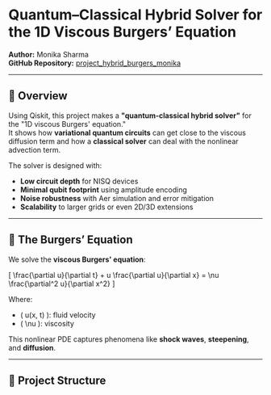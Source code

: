 # Quantum–Classical Hybrid Solver for the 1D Viscous Burgers’ Equation

**Author:** Monika Sharma  
**GitHub Repository:** [project_hybrid_burgers_monika](https://github.com/Monika66196/project_hybrid_burgers_monika)

---

## 📌 Overview
Using Qiskit, this project makes a **"quantum-classical hybrid solver"** for the "1D viscous Burgers' equation."  
It shows how **variational quantum circuits** can get close to the viscous diffusion term and how a **classical solver** can deal with the nonlinear advection term.

The solver is designed with:
- **Low circuit depth** for NISQ devices  
- **Minimal qubit footprint** using amplitude encoding  
- **Noise robustness** with Aer simulation and error mitigation  
- **Scalability** to larger grids or even 2D/3D extensions

---

## 🧮 The Burgers’ Equation
We solve the **viscous Burgers' equation**:

\[
\frac{\partial u}{\partial t} + u \frac{\partial u}{\partial x} = \nu \frac{\partial^2 u}{\partial x^2}
\]

Where:
- \( u(x, t) \): fluid velocity
- \( \nu \): viscosity

This nonlinear PDE captures phenomena like **shock waves**, **steepening**, and **diffusion**.

---

## 📂 Project Structure
